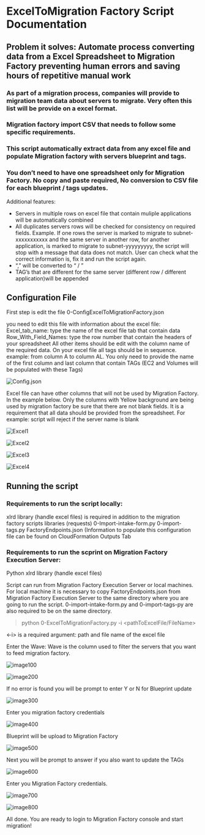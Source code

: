 # ExcelToMigration Factory Script Documentation

## Problem it solves: Automate process converting data from a Excel Spreadsheet to Migration Factory preventing human errors and saving hours of repetitive manual work


### As part of a migration process, companies will provide to migration team data about servers to migrate. Very often this list will be provide on a excel format.


### Migration factory import CSV that needs to follow some specific requirements.


### This script automatically extract data from any excel file and populate Migration factory with servers blueprint and tags.


### You don’t need to have one spreadsheet only for Migration Factory. No copy and paste required, No conversion to CSV file for each blueprint / tags updates.


Additional features:
- Servers in multiple rows on excel file that contain muliple applications will be automatically combined
- All duplicates servers rows will be checked for consistency on required fields. Example. If one rows the server is marked to migrate to subnet-xxxxxxxxxxx and the same server in another row, for another application, is marked to migrate to subnet-yyyyyyyyy, the script will stop with a message that data does not match. User can check what the correct information is, fix it and run the script again.
- “,” will be converted to “ / ” 
- TAG’s that are different for the same server (different row / different application)will be appended



## Configuration File

First step is edit the file 0-ConfigExcelToMigrationFactory.json

you need to edit this file with information about the excel file:
Excel_tab_name: type the name of the excel file tab that contain data 
Row_With_Field_Names: type the row number that contain the headers of your spreadsheet
All other items should be edit with the column name of the required data.
On your excel file all tags should be in sequence. example: from column A to column AL. You only need to provide the name of the first column and last column that contain TAGs (EC2 and Volumes will be populated with these Tags)

![Config.json](./images/config.json.png)

Excel file can have other columns that will not be used by Migration Factory.
In the example below. Only the columns with Yellow background are being used by migration factory
be sure that there are not blank fields. It is a requirement that all data should be provided from the spreadsheet. For example: script will reject if the server name is blank


![Excel1](./images/excel1.png)


![Excel2](./images/excel2.png)


![Excel3](./images/excel3.png)


![Excel4](./images/excel4.png)


## Running the script 

### Requirements to run the script locally:

xlrd library (handle excel files) is required in addition to the migration factory scripts libraries (requests)
0-Import-intake-form.py
0-import-tags.py
FactoryEndpoints.json (Information to populate this configuration file can be found on CloudFormation Outputs Tab


### Requirements to run the scprint on Migration Factory Execution Server:

Python xlrd library (handle excel files)

Script can run from Migration Factory Execution Server or local machines. For local machine it is necessary to copy FactoryEndpoints.json from Migration Factory Execution Server to the same directory where you are going to run the script. 0-import-intake-form.py and 0-import-tags-py are also required to be on the same directory.


> python 0-ExcelToMigrationFactory.py -i <pathToExcelFile/FileName>


<-i> is a required argument: path and file name of the excel file

Enter the Wave:
Wave is the column used to filter the servers that you want to feed migration factory.

![image100](./images/image100.png)

![image200](./images/image200.png)

If no error is found you will be prompt to enter Y or N for Blueprint update

![image300](./images/image300.png)

Enter you migration factory credentials

![image400](./images/image400.png)

Blueprint will be upload to Migration Factory

![image500](./images/image500.png)

Next you will be prompt to answer if you also want to update the TAGs

![image600](./images/image600.png)

Enter you Migration Factory credentials.

![image700](./images/image700.png)

![image800](./images/image800.png)

All done. You are ready to login to Migration Factory console and start migration!
